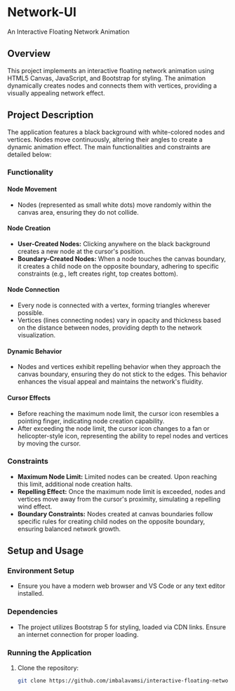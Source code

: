 # Network-UI

An Interactive Floating Network Animation

## Overview

This project implements an interactive floating network animation using HTML5 Canvas, JavaScript, and Bootstrap for styling. The animation dynamically creates nodes and connects them with vertices, providing a visually appealing network effect.

## Project Description

The application features a black background with white-colored nodes and vertices. Nodes move continuously, altering their angles to create a dynamic animation effect. The main functionalities and constraints are detailed below:

### Functionality

#### Node Movement

- Nodes (represented as small white dots) move randomly within the canvas area, ensuring they do not collide.

#### Node Creation

- **User-Created Nodes:** Clicking anywhere on the black background creates a new node at the cursor's position.
- **Boundary-Created Nodes:** When a node touches the canvas boundary, it creates a child node on the opposite boundary, adhering to specific constraints (e.g., left creates right, top creates bottom).

#### Node Connection

- Every node is connected with a vertex, forming triangles wherever possible.
- Vertices (lines connecting nodes) vary in opacity and thickness based on the distance between nodes, providing depth to the network visualization.

#### Dynamic Behavior

- Nodes and vertices exhibit repelling behavior when they approach the canvas boundary, ensuring they do not stick to the edges. This behavior enhances the visual appeal and maintains the network's fluidity.

#### Cursor Effects

- Before reaching the maximum node limit, the cursor icon resembles a pointing finger, indicating node creation capability.
- After exceeding the node limit, the cursor icon changes to a fan or helicopter-style icon, representing the ability to repel nodes and vertices by moving the cursor.

### Constraints

- **Maximum Node Limit:** Limited nodes can be created. Upon reaching this limit, additional node creation halts.
- **Repelling Effect:** Once the maximum node limit is exceeded, nodes and vertices move away from the cursor's proximity, simulating a repelling wind effect.
- **Boundary Constraints:** Nodes created at canvas boundaries follow specific rules for creating child nodes on the opposite boundary, ensuring balanced network growth.

## Setup and Usage

### Environment Setup

- Ensure you have a modern web browser and VS Code or any text editor installed.

### Dependencies

- The project utilizes Bootstrap 5 for styling, loaded via CDN links. Ensure an internet connection for proper loading.

### Running the Application

1. Clone the repository:
   ```sh
   git clone https://github.com/imbalavamsi/interactive-floating-network-animation.git
   ```
